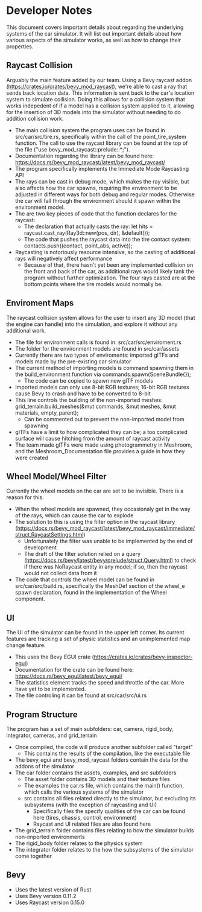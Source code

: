 # Developer Notes
This document covers important details about regarding the underlying systems of the car simulator. It will list out important details about how various aspects of the simulator works, as well as how to change their properties.

## Raycast Collision
Arguably the main feature added by our team. Using a Bevy raycast addon (https://crates.io/crates/bevy_mod_raycast), we're able to cast a ray that sends back location data. This information is sent back to the car's location
system to simulate collision. Doing this allows for a collision system that works indepedent of if a model has a collision system applied to it, allowing for the insertion of 3D models into the simulator without needing to
do addition collision work.
-  The main collision system the program uses can be found in src/car/src/tire.rs, specifically within the call of the point_tire_system function. The call to use the raycast library can be found at the top of
the file ("use bevy_mod_raycast::prelude::*;").
- Documentation regarding the library can be found here: https://docs.rs/bevy_mod_raycast/latest/bevy_mod_raycast/
- The program specifically implements the Immediate Mode Raycasting API
- The rays can be cast in debug mode, which makes the ray visible, but also affects how the car spawns, requiring the environment to be adjusted in different ways for both debug and regular modes. Otherwise the car will fall through the environment should it spawn within the environment model.
- The are two key pieces of code that the function declares for the raycast:
  - The declaration that actually casts the ray: let hits = raycast.cast_ray(Ray3d::new(pos, dir), &default());
  - The code that pushes the raycast data into the tire contact system: contacts.push((contact, point_abs, active));
- Raycasting is notoriously resource intensive, so the casting of additional rays will negatively affect performance
  - Because of that, there hasn't yet been any implemented collision on the front and back of the car, as additional rays would likely tank the program without further optimization. The four rays casted are at the bottom points where the tire models would normally be.   

## Enviroment Maps 
The raycast collision system allows for the user to insert any 3D model (that the engine can handle) into the simulation, and explore it without any additional work.
- The file for environment calls is found in: src/car/src/enviroment.rs
- The folder for the environment models are found in src/car/assets
- Currently there are two types of enviroments: imported glTFs and models made by the pre-existing car simulator
- The current method of importing models is command spawning them in the build_environment function via commands.spawn(SceneBundle{});
  - The code can be copied to spawn new glTF models  
- Imported models can only use 8-bit RGB textures; 16-bit RGB textures cause Bevy to crash and have to be converted to 8-bit
- This line controls the building of the non-imported meshes: grid_terrain.build_meshes(&mut commands, &mut meshes, &mut materials, empty_parent);
  - Can be commented out to prevent the non-imported model from spawning
- glTFs have a limit to how complicated they can be; a too complicated surface will cause hitching from the amount of raycast activity
- The team made glTFs were made using photogrammetry in Meshroom, and the Meshroom_Documentation file provides a guide in how they were created

## Wheel Model/Wheel Filter
Currently the wheel models on the car are set to be invisible. There is a reason for this.
- When the wheel models are spawned, they occasionaly get in the way of the rays, which can cause the car to explode
- The solution to this is using the filter option in the raycast library (https://docs.rs/bevy_mod_raycast/latest/bevy_mod_raycast/immediate/struct.RaycastSettings.html)
  - Unfortunately the filter was unable to be implemented by the end of development
  - The draft of the filter solution relied on a query (https://docs.rs/bevy/latest/bevy/prelude/struct.Query.html) to check if there was NoRaycast entity in any model; if so, then the raycast would not collect data from it
- The code that controls the wheel model can be found in src/car/src/build.rs, specifically the MeshDef section of the wheel_e spawn declaration, found in the implementation of the Wheel component.

## UI
The UI of the simulator can be found in the upper left corner. Its current features are tracking a set of physic statistics and an unimplemented map change feature.
- This uses the Bevy EGUI crate (https://crates.io/crates/bevy-inspector-egui)
- Documentation for the crate can be found here: https://docs.rs/bevy_egui/latest/bevy_egui/
- The statistics element tracks the speed and throttle of the car. More have yet to be implemented.
- The file controling it can be found at src/car/src/ui.rs

## Program Structure
The program has a set of main subfolders: car, camera, rigid_body, integrator, cameras, and grid_terrain
- Once compiled, the code will produce another subfolder called "target"
  - This contains the results of the compilation, like the executable file
- The bevy_egui and bevy_mod_raycast folders contain the data for the addons of the simulator
- The car folder contains the assets, examples, and src subfolders  
  - The asset folder contains 3D models and their texture files
  - The examples the car.rs file, which contains the main() function, which calls the various systems of the simulator
  - src contains all files related directly to the simulator, but excluding its subsystems (with the exception of raycasting and UI)
    - Specifically files the specify qualities of the car can be found here (tires, chassis, control, environment)
    - Raycast and UI related files are also found here
- The grid_terrain folder contains files relating to how the simulator builds non-imported environments
- The rigid_body folder relates to the physics system
- The integrator folder relates to the how the subsystems of the simulator come together

## Bevy
- Uses the latest version of Rust
- Uses Bevy version 0.11.2
- Uses Raycast version 0.15.0

  

